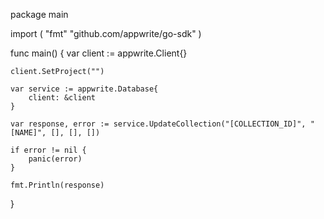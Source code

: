 package main

import (
    "fmt"
    "github.com/appwrite/go-sdk"
)

func main() {
    var client := appwrite.Client{}

    client.SetProject("")

    var service := appwrite.Database{
        client: &client
    }

    var response, error := service.UpdateCollection("[COLLECTION_ID]", "[NAME]", [], [], [])

    if error != nil {
        panic(error)
    }

    fmt.Println(response)
}